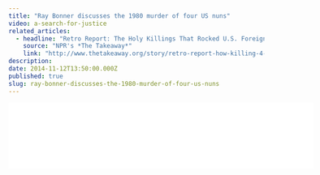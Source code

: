```yaml
---
title: "Ray Bonner discusses the 1980 murder of four US nuns"
video: a-search-for-justice
related_articles:
  - headline: "Retro Report: The Holy Killings That Rocked U.S. Foreign Policy"
    source: "NPR's *The Takeaway*"
    link: "http://www.thetakeaway.org/story/retro-report-how-killing-4-us-churchwomen-changed-us-foreign-policy/"
description:
date: 2014-11-12T13:50:00.000Z
published: true
slug: ray-bonner-discusses-the-1980-murder-of-four-us-nuns
---
```


<iframe width="600" height="130" frameborder="0" scrolling="no" src="//www.thetakeaway.org/widgets/ondemand_player/takeaway/#file=%2Faudio%2Fxspf%2F412557%2F"></iframe>

